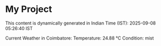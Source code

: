 # My Project

This content is dynamically generated in Indian Time (IST): 2025-09-08 05:26:40 IST


Current Weather in Coimbatore:
Temperature: 24.88 °C
Condition: mist

